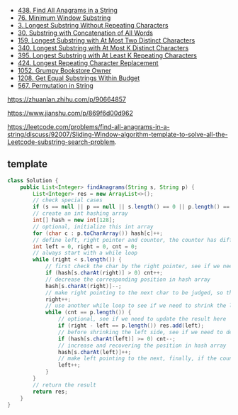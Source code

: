 <!-- GFM-TOC -->
* [438. Find All Anagrams in a String](https://github.com/yhx89757/CS-Notes/blob/master/notes/438-Find%20All%20Anagrams%20in%20a%20String.md)
* [76. Minimum Window Substring](https://github.com/yhx89757/CS-Notes/blob/master/notes/76-Minimum%20Window%20Substring.md)
* [3. Longest Substring Without Repeating Characters](https://github.com/yhx89757/CS-Notes/blob/master/notes/3-Longest%20Substring%20Without%20Repeating%20Characters.md)
* [30. Substring with Concatenation of All Words](https://github.com/yhx89757/CS-Notes/blob/master/notes/30-Substring%20with%20Concatenation%20of%20All%20Words.md)
* [159. Longest Substring with At Most Two Distinct Characters](https://github.com/yhx89757/CS-Notes/edit/master/notes/159-Longest%20Substring%20with%20At%20Most%20Two%20Distinct%20Characters.md)
* [340. Longest Substring with At Most K Distinct Characters](https://github.com/yhx89757/CS-Notes/edit/master/notes/340-Longest%20Substring%20with%20At%20Most%20K%20Distinct%20Characters.md)
* [395. Longest Substring with At Least K Repeating Characters](https://github.com/yhx89757/CS-Notes/blob/master/notes/395-Longest%20Substring%20with%20At%20Least%20K%20Repeating%20Characters.md)
* [424. Longest Repeating Character Replacement](https://github.com/yhx89757/CS-Notes/blob/master/notes/424-Longest%20Repeating%20Character%20Replacement.md)
* [1052. Grumpy Bookstore Owner](https://github.com/yhx89757/CS-Notes/blob/master/notes/1052-Grumpy%20Bookstore%20Owner.md)
* [1208. Get Equal Substrings Within Budget](https://github.com/yhx89757/CS-Notes/blob/master/notes/1208-Get%20Equal%20Substrings%20Within%20Budget.md)
* [567. Permutation in String](https://github.com/yhx89757/CS-Notes/blob/master/notes/567-Permutation%20in%20String.md)
<!-- GFM-TOC -->

https://zhuanlan.zhihu.com/p/90664857

https://www.jianshu.com/p/869f6d00d962

https://leetcode.com/problems/find-all-anagrams-in-a-string/discuss/92007/Sliding-Window-algorithm-template-to-solve-all-the-Leetcode-substring-search-problem.


## template
```java
class Solution {
    public List<Integer> findAnagrams(String s, String p) {
        List<Integer> res = new ArrayList<>();
        // check special cases
        if (s == null || p == null || s.length() == 0 || p.length() == 0) return res;
        // create an int hashing array
        int[] hash = new int[128];
        // optional, initialize this int array
        for (char c : p.toCharArray()) hash[c]++;
        // define left, right pointer and counter, the counter has different meaning in different questions
        int left = 0, right = 0, cnt = 0;
        // always start with a while loop
        while (right < s.length()) {
            // first check the char by the right pointer, see if we need to increase the counter
            if (hash[s.charAt(right)] > 0) cnt++;
            // decrease the corresponding position in hash array
            hash[s.charAt(right)]--;
            // make right pointing to the next char to be judged, so the window is [left, right) beyond this point
            right++;
            // use another while loop to see if we need to shrink the left side of the window by checking the counter
            while (cnt == p.length()) {
                // optional, see if we need to update the result here
                if (right - left == p.length()) res.add(left);
                // before shrinking the left side, see if we need to decrease the counter
                if (hash[s.charAt(left)] >= 0) cnt--;
                // increase and recovering the position in hash array
                hash[s.charAt(left)]++;
                // make left pointing to the next, finally, if the counter is back to normal, we will be pointing to the valid char
                left++;
            }
        }
        // return the result
        return res;
    }
}
```

